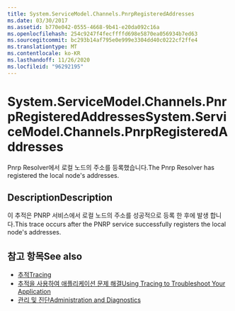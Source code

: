 ```yaml
---
title: System.ServiceModel.Channels.PnrpRegisteredAddresses
ms.date: 03/30/2017
ms.assetid: b770e042-0555-4668-9b41-e20da092c16a
ms.openlocfilehash: 254c9247f4fecffffd698e5870ea056934b7ed63
ms.sourcegitcommit: bc293b14af795e0e999e3304dd40c0222cf2ffe4
ms.translationtype: MT
ms.contentlocale: ko-KR
ms.lasthandoff: 11/26/2020
ms.locfileid: "96292195"
---
```

# <a name="systemservicemodelchannelspnrpregisteredaddresses"></a><span data-ttu-id="f7b48-102">System.ServiceModel.Channels.PnrpRegisteredAddresses</span><span class="sxs-lookup"><span data-stu-id="f7b48-102">System.ServiceModel.Channels.PnrpRegisteredAddresses</span></span>

<span data-ttu-id="f7b48-103">Pnrp Resolver에서 로컬 노드의 주소를 등록했습니다.</span><span class="sxs-lookup"><span data-stu-id="f7b48-103">The Pnrp Resolver has registered the local node's addresses.</span></span>  
  
## <a name="description"></a><span data-ttu-id="f7b48-104">Description</span><span class="sxs-lookup"><span data-stu-id="f7b48-104">Description</span></span>  

 <span data-ttu-id="f7b48-105">이 추적은 PNRP 서비스에서 로컬 노드의 주소를 성공적으로 등록 한 후에 발생 합니다.</span><span class="sxs-lookup"><span data-stu-id="f7b48-105">This trace occurs after the PNRP service successfully registers the local node's addresses.</span></span>  
  
## <a name="see-also"></a><span data-ttu-id="f7b48-106">참고 항목</span><span class="sxs-lookup"><span data-stu-id="f7b48-106">See also</span></span>

- [<span data-ttu-id="f7b48-107">추적</span><span class="sxs-lookup"><span data-stu-id="f7b48-107">Tracing</span></span>](index.md)
- [<span data-ttu-id="f7b48-108">추적을 사용하여 애플리케이션 문제 해결</span><span class="sxs-lookup"><span data-stu-id="f7b48-108">Using Tracing to Troubleshoot Your Application</span></span>](using-tracing-to-troubleshoot-your-application.md)
- [<span data-ttu-id="f7b48-109">관리 및 진단</span><span class="sxs-lookup"><span data-stu-id="f7b48-109">Administration and Diagnostics</span></span>](../index.md)
